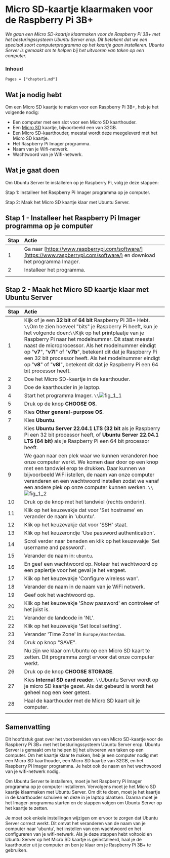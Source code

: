 # Micro SD-kaartje klaarmaken voor de Raspberry Pi 3B+

*We gaan een Micro SD-kaartje klaarmaken voor de Raspberry Pi 3B+ met het besturingssysteem Ubuntu Server erop. Dit betekent dat we een speciaal soort computerprogramma op het kaartje gaan installeren. Ubuntu Server is gemaakt om te helpen bij het uitvoeren van taken op een computer.*

### Inhoud

```@contents
Pages = ["chapter1.md"]
```

## Wat je nodig hebt

Om een Micro SD kaartje te maken voor een Raspberry Pi 3B+, heb je het volgende nodig:

- Een computer met een slot voor een Micro SD kaarthouder.
- Een [Micro SD](https://elektronicavoorjou.nl/product/transcend-micro-sd-rpi-os/) kaartje, bijvoorbeeld een van 32GB.
- Een Micro SD-kaarthouder, meestal wordt deze meegeleverd met het Micro SD kaartje.
- Het Raspberry Pi Imager programma.
- Naam van je Wifi-netwerk.
- Wachtwoord van je Wifi-netwerk.

## Wat je gaat doen

Om Ubuntu Server te installeren op je Raspberry Pi, volg je deze stappen:

Stap 1: Installeer het Raspberry Pi Imager programma op je computer.

Stap 2: Maak het Micro SD kaartje klaar met Ubuntu Server.

## Stap 1 - Installeer het Raspberry Pi Imager programma op je computer

|Stap        | Actie      |
|:---------- | :---------- |
| 1 | Ga naar [https://www.raspberrypi.com/software/](https://www.raspberrypi.com/software/) en download het programma Imager. |
| 2 | Installeer het programma. |
||

## Stap 2 - Maak het Micro SD kaartje klaar met Ubuntu Server

|Stap        | Actie      |
|:---------- | :---------- |
| 1 | Kijk of je een **32 bit** of **64 bit** Raspberry Pi 3B+ Hebt. ``\\``Om te zien hoeveel "bits" je Raspberry Pi heeft, kun je het volgende doen:``\\``Kijk op het printplaatje van je Raspberry Pi naar het modelnummer. Dit staat meestal naast de microprocessor. Als het modelnummer eindigt op "**v7**", "**v7l**" of "**v7b**", betekent dit dat je Raspberry Pi een 32 bit processor heeft. Als het modelnummer eindigt op "**v8**" of "**v8l**", betekent dit dat je Raspberry Pi een 64 bit processor heeft. |
| 2 | Doe het Micro SD-kaartje in de kaarthouder. |
| 3 | Doe de kaarthouder in je laptop. |
| 4 | Start het programma Imager. ``\\``![fig_1_1](https://assets.raspberrypi.com/static/md-bfd602be71b2c1099b91877aed3b41f0.png) |
| 5 | Druk op de knop **CHOOSE OS**. |
| 6 | Kies **Other general-purpose OS**. |
| 7 | Kies **Ubuntu**. |
| 8 | Kies **Ubuntu Server 22.04.1 LTS (32 bit** als je Raspberry Pi een 32 bit processor heeft, of **Ubuntu Server 22.04.1 LTS (64 bit)** als je Raspberry Pi een 64 bit processor heeft. |
| 9 | We gaan naar een plek waar we kunnen veranderen hoe onze computer werkt. We komen daar door op een knop met een tandwiel erop te drukken. Daar kunnen we bijvoorbeeld WiFi istellen, de naam van onze computer veranderen en een wachtwoord instellen zodat we vanaf een andere plek op onze computer kunnen werken. ``\\``![fig_1_2](https://ubuntucommunity.s3.dualstack.us-east-2.amazonaws.com/optimized/3X/3/f/3f95678d7eef60678d413adff5a41836e4437b4c_2_690x448.png) |
| 10 | Druk op de knop met het tandwiel (rechts onderin). |
| 11 | Klik op het keuzevakje dat voor 'Set hostname' en verander de naam in 'ubuntu'. |
| 12 | Klik op het keuzevakje dat voor 'SSH' staat. |
| 13 | Klik op het keuzerondje 'Use password authentication'. |
| 14 | Scrol verder naar beneden en klik op het keuzevakje 'Set username and password'. |
| 15 | Verander de naam in: `ubuntu`. |
| 16 | En geef een wachtwoord op. Noteer het wachtwoord op een papiertje voor het geval je het vergeet. |
| 17 | Klik op het keuzevakje 'Configure wireless wan'. |
| 18 | Verander de naam in de naam van je WiFi netwerk. |
| 19 | Geef ook het wachtwoord op. |
| 20 | Klik op het keuzevakje 'Show password' en controleer of het juist is. |
| 21 | Verander de landcode in 'NL'. |
| 22 | Klik op het keuzevakje 'Set local setting'. |
| 23 | Verander 'Time Zone' in `Europe/Amsterdam`. |
| 24 | Druk op knop "SAVE". |
| 25 | Nu zijn we klaar om Ubuntu op een Micro SD kaart te zetten. Dit programma zorgt ervoor dat onze computer werkt. |
| 26 | Druk op de knop **CHOOSE STORAGE**. |
| 27 | Kies **Internal SD card reader**. ``\\``Ubuntu Server wordt op je micro SD kaartje gezet. Als dat gebeurd is wordt het geheel nog een keer getest. |
| 28 | Haal de kaarthouder met de Micro SD kaart uit je computer. |
||

## Samenvatting

Dit hoofdstuk gaat over het voorbereiden van een Micro SD-kaartje voor de Raspberry Pi 3B+ met het besturingssysteem Ubuntu Server erop. Ubuntu Server is gemaakt om te helpen bij het uitvoeren van taken op een computer. Om het kaartje klaar te maken, heb je een computer nodig met een Micro SD kaarthouder, een Micro SD kaartje van 32GB, en het Raspberry Pi Imager programma. Je hebt ook de naam en het wachtwoord van je wifi-netwerk nodig.

Om Ubuntu Server te installeren, moet je het Raspberry Pi Imager programma op je computer installeren. Vervolgens moet je het Micro SD kaartje klaarmaken met Ubuntu Server. Om dit te doen, moet je het kaartje in de kaarthouder schuiven en deze in je laptop plaatsen. Daarna moet je het Imager-programma starten en de stappen volgen om Ubuntu Server op het kaartje te zetten.

Je moet ook enkele instellingen wijzigen om ervoor te zorgen dat Ubuntu Server correct werkt. Dit omvat het veranderen van de naam van je computer naar 'ubuntu', het instellen van een wachtwoord en het configureren van je wifi-netwerk. Als je deze stappen hebt voltooid en Ubuntu Server op het Micro SD kaartje is geïnstalleerd, haal je de kaarthouder uit je computer en ben je klaar om je Raspberry Pi 3B+ te gebruiken.
